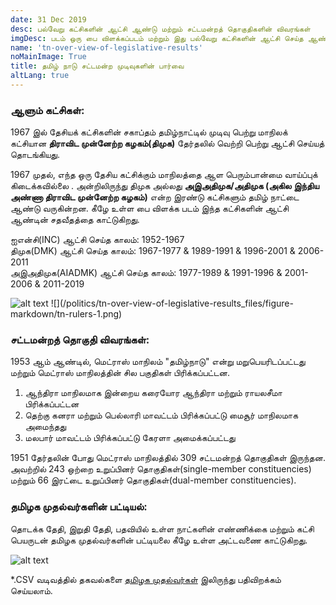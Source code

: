 ```yaml
---
date: 31 Dec 2019
desc: பல்வேறு கட்சிகளின் ஆட்சி ஆண்டு மற்றும் சட்டமன்றத் தொகுதிகளின் விவரங்கள்
imgDesc: படம் ஒரு பை விளக்கப்படம் மற்றும் இது பல்வேறு கட்சிகளின் ஆட்சி செய்த ஆண்டின் சதவீதத்தைக் காட்டுகிறது
name: 'tn-over-view-of-legislative-results'
noMainImage: True
title: தமிழ் நாடு சட்டமன்ற முடிவுகளின் பார்வை
altLang: true
---
```


### ஆளும் கட்சிகள்:

1967 இல் தேசியக் கட்சிகளின் சகாப்தம் தமிழ்நாட்டில் முடிவு பெற்று மாநிலக் கட்சியான **திராவிட முன்னேற்ற கழகம்(திமுக)** தேர்தலில் வெற்றி பெற்று ஆட்சி செய்யத் தொடங்கியது.

1967 முதல், எந்த ஒரு தேசிய கட்சிக்கும் மாநிலத்தை ஆள பெரும்பான்மை வாய்ப்புக் கிடைக்கவில்லை .  அன்றிலிருந்து திமுக அல்லது **அஇஅதிமுக/அதிமுக (அகில இந்திய அண்ணா திராவிட முன்னேற்ற கழகம்)** என்ற இரண்டு கட்சிகளும் தமிழ் நாட்டை ஆண்டு வருகின்றன. கீழே உள்ள பை விளக்க படம் இந்த கட்சிகளின் ஆட்சி ஆண்டின் சதவீதத்தை காட்டுகிறது.

ஐஎன்சி(INC) ஆட்சி செய்த காலம்: 1952-1967  
திமுக(DMK) ஆட்சி செய்த காலம்: 1967-1977 & 1989-1991 & 1996-2001 & 2006-2011  
அஇஅதிமுக(AIADMK) ஆட்சி செய்த காலம்: 1977-1989 & 1991-1996 & 2001-2006 & 2011-2019  

<img src="/politics/tn-over-view-of-legislative-results_files/figure-markdown/tn-rulers-1.png" alt="alt text" class="blogs_image">
![](/politics/tn-over-view-of-legislative-results_files/figure-markdown/tn-rulers-1.png)

### சட்டமன்றத் தொகுதி விவரங்கள்:

1953 ஆம் ஆண்டில், மெட்ராஸ் மாநிலம் "தமிழ்நாடு" என்று மறுபெயரிடப்பட்டது மற்றும் மெட்ராஸ் மாநிலத்தின் சில பகுதிகள் பிரிக்கப்பட்டன.

1. ஆந்திரா மாநிலமாக இன்றைய கரையோர ஆந்திரா மற்றும் ராயலசீமா பிரிக்கப்பட்டன
2. தெற்கு கனரா மற்றும் பெல்லாரி மாவட்டம் பிரிக்கப்பட்டு மைசூர் மாநிலமாக அமைந்தது
3. மலபார் மாவட்டம் பிரிக்கப்பட்டு கேரளா அமைக்கப்பட்டது 

1951 தேர்தலின் போது மெட்ராஸ் மாநிலத்தில் 309 சட்டமன்றத் தொகுதிகள் இருந்தன. அவற்றில் 243 ஒற்றை உறுப்பினர் தொகுதிகள்(single-member constituencies) மற்றும் 66 இரட்டை உறுப்பினர் தொகுதிகள்(dual-member constituencies).

### தமிழக முதல்வர்களின் பட்டியல்:

தொடக்க தேதி, இறுதி தேதி, பதவியில் உள்ள நாட்களின் எண்ணிக்கை மற்றும் கட்சி பெயருடன் தமிழக முதல்வர்களின் பட்டியலை கீழே உள்ள அட்டவணை காட்டுகிறது.

<img src="/politics/tn-over-view-of-legislative-results_files/figure-markdown/tn-chief-ministers-1.png" alt="alt text" class="blogs_image">

\*.CSV வடிவத்தில் தகவல்களை [தமிழக முதல்வர்கள்](http://thedatatalks.in/datas/politics/tn-chief-ministers.csv) இலிருந்து பதிவிறக்கம் செய்யலாம்.

<style>
    /* body{
    font-family: 'Source Sans Pro', -apple-system, BlinkMacSystemFont, 'Segoe UI', Roboto, 'Helvetica Neue', Arial, sans-serif;
    } */
</style>